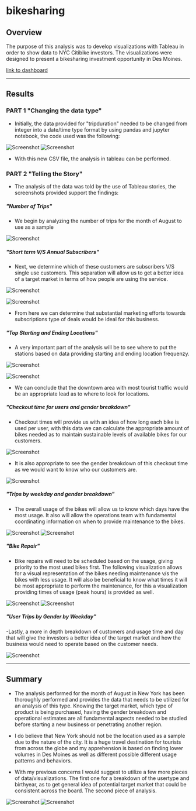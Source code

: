 # bikesharing
## Overview

The purpose of this analysis was to develop visualizations with Tableau in order to show data to NYC Citibike investors. The visualizations were designed to present a bikesharing investment opportunity in Des Moines.

[link to dashboard](https://public.tableau.com/views/NYCCitibikeDashboard/NYCCitibikeDashboard1?:language=en-US&:display_count=n&:origin=viz_share_link "link to dashboard")

----
## Results
### PART 1 "Changing the data type"

- Initially, the data provided for "tripduration" needed to be changed from integer into a date/time type format by using pandas and jupyter notebook, the code used was the following:

![Screenshot](https://github.com/chgallegos/bikesharing/blob/main/resources/data%20type%20change%201.png)
![Screenshot](https://github.com/chgallegos/bikesharing/blob/main/resources/data%20type%20change%202.png)

- With this new CSV file, the analysis in tableau can be performed.

### PART 2 "Telling the Story"

- The analysis of the data was told by the use of Tableau stories, the screenshots provided support the findings:

##### "Number of Trips"

- We begin by analyzing the number of trips for the month of August to use as a sample

![Screenshot](https://github.com/chgallegos/bikesharing/blob/main/resources/number%20of%20trips.png)

##### "Short term V/S Annual Subscribers"

- Next, we determine which of these customers are subscribers V/S single use customers. This separation will allow us to get a better idea of a target market in terms of how people are using the service.

![Screenshot](https://github.com/chgallegos/bikesharing/blob/main/resources/customer%20type%20(Subscriber).png)

![Screenshot](https://github.com/chgallegos/bikesharing/blob/main/resources/customer%20type%20(Customer).png)

- From here we can determine that substantial marketing efforts towards subscriptions type of deals would be ideal for this business.


##### "Top Starting and Ending Locations"

- A very important part of the analysis will be to see where to put the stations based on data providing starting and ending location frequenzy.

![Screenshot](https://github.com/chgallegos/bikesharing/blob/main/resources/Top%20starting%20locations.png)

![Screenshot](https://github.com/chgallegos/bikesharing/blob/main/resources/Top%20ending%20locations.png)

- We can conclude that the downtown area with most tourist traffic would be an appropriate lead as to where to look for locations.

##### "Checkout time for users and gender breakdown"

- Checkout times will provide us with an idea of how long each bike is used per user, with this data we can calculate the appropriate amount of bikes needed as to maintain sustainable levels of available bikes for our customers.

![Screenshot](https://github.com/chgallegos/bikesharing/blob/main/resources/checkout%20times.png)

- It is also appropriate to see the gender breakdown of this checkout time as we would want to know who our customers are.

![Screenshot](https://github.com/chgallegos/bikesharing/blob/main/resources/checkout%20times%20by%20gender.png)

##### "Trips by weekday and gender breakdown"

- The overall usage of the bikes will allow us to know which days have the most usage. It also will allow the operations team with fundamental coordinating information on when to provide maintenance to the bikes.

![Screenshot](https://github.com/chgallegos/bikesharing/blob/main/resources/trips%20by%20weekday.png)
![Screenshot](https://github.com/chgallegos/bikesharing/blob/main/resources/trips%20by%20weekday%20(gender%20breakdown).png)

##### "Bike Repair"

- Bike repairs will need to be scheduled based on the usage, giving priority to the most used bikes first. The following visualization allows for a visual representation of the bikes needing maintenance v/s the bikes with less usage. It will also be beneficial to know what times it will be most appropriate to perform the maintenance, for this a visualization providing times of usage (peak hours) is provided as well.

![Screenshot](https://github.com/chgallegos/bikesharing/blob/main/resources/bike%20repair.png)
![Screenshot](https://github.com/chgallegos/bikesharing/blob/main/resources/August%20peak%20hours.png)

##### "User Trips by Gender by Weekday"

-Lastly, a more in depth breakdown of customers and usage time and day that will give the investors a better idea of the target market and how the business would need to operate based on the customer needs.

![Screenshot](https://github.com/chgallegos/bikesharing/blob/main/resources/user%20trips%20by%20gender%20by%20weekday.png)

----
## Summary 

- The analysis performed for the month of August in New York has been thoroughly performed and provides the data that needs to be utilized for an analysis of this type. Knowing the target market, which type of product is being purchased, having the gender breakdown and operational estimates are all fundamental aspects needed to be studied before starting a new business or penetrating another region.

- I do believe that New York should not be the location used as a sample due to the nature of the city. It is a huge travel destination for tourists from across the globe and my apprehension is based on finding lower volumes in Des Moines as well as different possible different usage patterns and behaviors.

- With my previous concerns I would suggest to utilize a few more pieces of data/visualizations. The first one for a breakdown of the usertype and birthyear, as to get general idea of potential target market that could be consistent across the board. The second piece of analysis.

![Screenshot](https://github.com/chgallegos/bikesharing/blob/main/resources/Usertype%20by%20Birthyear.png)
![Screenshot](https://github.com/chgallegos/bikesharing/blob/main/resources/User%20by%20Birthyear%20and%20Gender.png)
